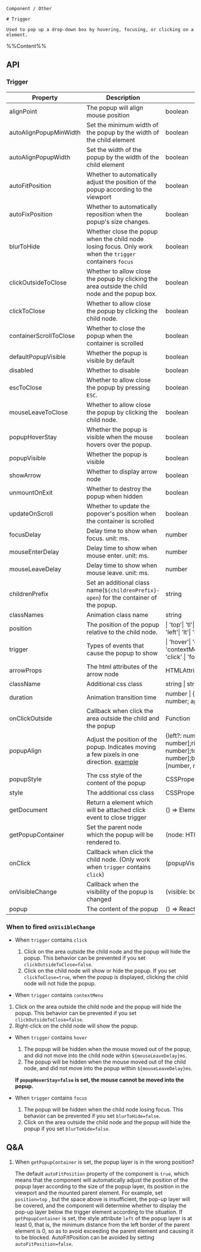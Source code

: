 `````
Component / Other

# Trigger

Used to pop up a drop-down box by hovering, focusing, or clicking on a element.
`````

%%Content%%

## API

### Trigger

|Property|Description|Type|DefaultValue|Version|
|---|---|---|---|---|
|alignPoint|The popup will align mouse position|boolean |`-`|-|
|autoAlignPopupMinWidth|Set the minimum width of the popup by the width of the child element|boolean |`-`|-|
|autoAlignPopupWidth|Set the width of the popup by the width of the child element|boolean |`-`|-|
|autoFitPosition|Whether to automatically adjust the position of the popup according to the viewport|boolean |`true`|-|
|autoFixPosition|Whether to automatically reposition when the popup's size changes.|boolean |`true`|-|
|blurToHide|Whether close the popup when the child node losing focus. Only work when the `trigger` containers `focus`|boolean |`true`|-|
|clickOutsideToClose|Whether to allow close the popup by clicking the area outside the child node and the popup box.|boolean |`true`|-|
|clickToClose|Whether to allow close the popup by clicking the child node.|boolean |`true`|-|
|containerScrollToClose|Whether to close the popup when the container is scrolled|boolean |`false`|2.34.0|
|defaultPopupVisible|Whether the popup is visible by default|boolean |`-`|-|
|disabled|Whether to disable|boolean |`-`|-|
|escToClose|Whether to allow close the popup by pressing `ESC`.|boolean |`false`|-|
|mouseLeaveToClose|Whether to allow close the popup by clicking the child node.|boolean |`true`|2.22.0|
|popupHoverStay|Whether the popup is visible when the mouse hovers over the popup.|boolean |`true`|-|
|popupVisible|Whether the popup is visible|boolean |`-`|-|
|showArrow|Whether to display arrow node|boolean |`-`|-|
|unmountOnExit|Whether to destroy the popup when hidden|boolean |`true`|-|
|updateOnScroll|Whether to update the popover's position when the container is scrolled|boolean |`-`|2.32.0|
|focusDelay|Delay time to show when focus. unit: ms.|number |`-`|-|
|mouseEnterDelay|Delay time to show when mouse enter. unit: ms.|number |`100`|-|
|mouseLeaveDelay|Delay time to show when mouse leave. unit: ms.|number |`100`|-|
|childrenPrefix|Set an additional class name(`${childrenPrefix}-open`) for the container of the popup.|string |`-`|-|
|classNames|Animation class name|string |`fadeId`|-|
|position|The position of the popup relative to the child node.|\| 'top'\| 'tl'\| 'tr'\| 'bottom'\| 'bl'\| 'br'\| 'left'\| 'lt'\| 'lb'\| 'right'\| 'rt'\| 'rb' |`bottom`|-|
|trigger|Types of events that cause the popup to show|\| 'hover'\| 'click'\| 'focus'\| 'contextMenu'\| Array<'hover' \| 'click' \| 'focus' \| 'contextMenu'> |`hover`|-|
|arrowProps|The html attributes of the arrow node|HTMLAttributes&lt;HTMLDivElement&gt; |`-`|-|
|className|Additional css class|string \| string[] |`-`|-|
|duration|Animation transition time|number \| { exit?: number; enter?: number; appear?: number } |`200`|-|
|onClickOutside|Callback when click the area outside the child and the popup|Function |`-`|-|
|popupAlign|Adjust the position of the popup. Indicates moving a few pixels in one direction. [example](/react/en-US/components/trigger#popupAlign)|{left?: number \| [number, number];right?: number \| [number, number];top?: number \| [number, number];bottom?: number \| [number, number];} |`{}`|-|
|popupStyle|The css style of the content of the popup|CSSProperties |`-`|-|
|style|The additional css class|CSSProperties |`-`|-|
|getDocument|Return a element which will be attached click event to close trigger|() => Element |`() => window.document`|-|
|getPopupContainer|Set the parent node which the popup will be rendered to.|(node: HTMLElement) => Element |`-`|-|
|onClick|Callback when click the child node. (Only work when `trigger` contains `click`)|(popupVisible: boolean) => void |`-`|-|
|onVisibleChange|Callback when the visibility of the popup is changed|(visible: boolean) => void |`-`|-|
|popup|The content of the popup|() => ReactNode |`-`|-|

### When to fired `onVisibleChange`

- When `trigger` contains `click`
  1. Click on the area outside the child node and the popup will hide the popup. This behavior can be prevented if you set `clickOutsideToClose=false`.
  2. Click on the child node will show or hide the popup. If you set `clickToClose=true`, when the popup is displayed, clicking the child node will not hide the popup.


-  When `trigger` contains `contextMenu`
  1. Click on the area outside the child node and the popup will hide the popup. This behavior can be prevented if you set `clickOutsideToClose=false`.
  2. Right-click on the child node will show the popup.


- When `trigger` contains `hover`
  1. The popup will be hidden when the mouse moved out of the popup, and did not move into the child node within `${mouseLeaveDelay}ms`.
  2. The popup will be hidden when the mouse moved out of the child node, and did not move into the popup within `${mouseLeaveDelay}ms`.

  **If `popupHoverStay=false` is set, the mouse cannot be moved into the popup.**

- When `trigger` contains `focus`
  1. The popup will be hidden when the child node losing focus. This behavior can be prevented if you set `blurToHide=false`.
  2. Click on the area outside the child node and the popup will hide the popup if you set `blurToHide=false`.



## Q&A

1. When `getPopupContainer` is set, the popup layer is in the wrong position?

    The default `autoFitPosition` property of the component is `true`, which means that the component will automatically adjust the position of the popup layer according to the size of the popup layer, its position in the viewport and the mounted parent element.
    For example, set `position=top` , but the space above is insufficient, the pop-up layer will be covered, and the component will determine whether to display the pop-up layer below the trigger element according to the situation.
    If `getPopupContainer` is set, the style attribute `left` of the popup layer is at least 0, that is, the minimum distance from the left border of the parent element is 0, so as to avoid exceeding the parent element and causing it to be blocked.
    AutoFitPosition can be avoided by setting `autoFitPosition=false`.
